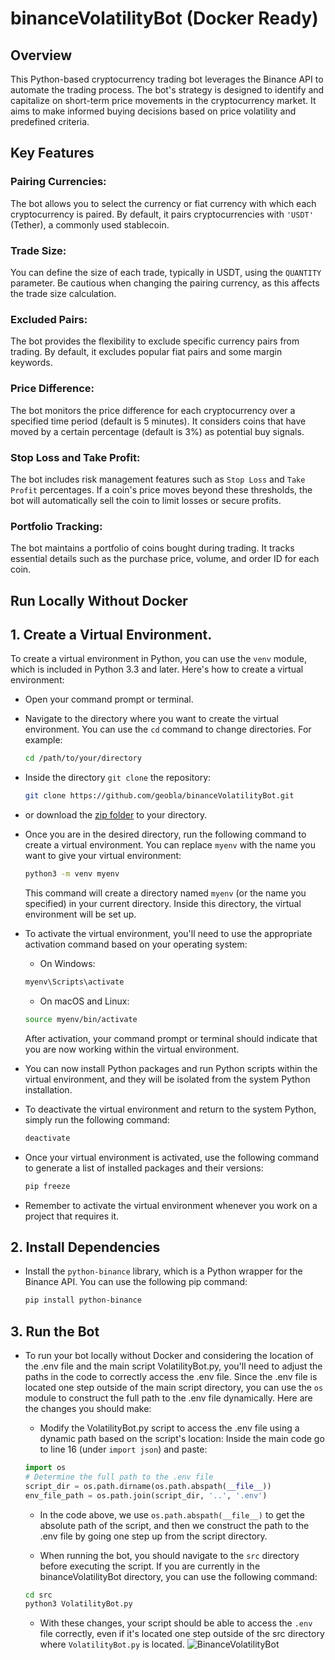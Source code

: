 # binanceVolatilityBot (Docker Ready)

## Overview
This Python-based cryptocurrency trading bot leverages the Binance API to automate the trading process. The bot's strategy is designed to identify and capitalize on short-term price movements in the cryptocurrency market. It aims to make informed buying decisions based on price volatility and predefined criteria.

## Key Features

### Pairing Currencies: 
The bot allows you to select the currency or fiat currency with which each cryptocurrency is paired. By default, it pairs cryptocurrencies with `'USDT'` (Tether), a commonly used stablecoin.

### Trade Size: 
You can define the size of each trade, typically in USDT, using the `QUANTITY` parameter. Be cautious when changing the pairing currency, as this affects the trade size calculation.

### Excluded Pairs: 
The bot provides the flexibility to exclude specific currency pairs from trading. By default, it excludes popular fiat pairs and some margin keywords.

### Price Difference: 
The bot monitors the price difference for each cryptocurrency over a specified time period (default is 5 minutes). It considers coins that have moved by a certain percentage (default is 3%) as potential buy signals.

### Stop Loss and Take Profit: 
The bot includes risk management features such as `Stop Loss` and `Take Profit` percentages. If a coin's price moves beyond these thresholds, the bot will automatically sell the coin to limit losses or secure profits.

### Portfolio Tracking: 
The bot maintains a portfolio of coins bought during trading. It tracks essential details such as the purchase price, volume, and order ID for each coin.

## Run Locally Without Docker

## 1. Create a Virtual Environment. 
   
To create a virtual environment in Python, you can use the <code>venv</code> module, which is included in Python 3.3 and later. Here's how to create a virtual environment:
- Open your command prompt or terminal.
- Navigate to the directory where you want to create the virtual environment.
  You can use the `cd` command to change directories.
  For example:
  ```bash
  cd /path/to/your/directory
  ```
- Inside the directory `git clone` the repository:
  ```bash
  git clone https://github.com/geobla/binanceVolatilityBot.git
  ```
- or download the [zip folder](https://github.com/geobla/binanceVolatilityBot/archive/refs/heads/main.zip) to your directory. 
- Once you are in the desired directory, run the following command to create a virtual environment.
  You can replace <code>myenv</code> with the name you want to give your virtual environment:
  ```bash
  python3 -m venv myenv
  ```
  This command will create a directory named <code>myenv</code> (or the name you specified) in your current directory.
  Inside this directory, the virtual environment will be set up.

- To activate the virtual environment, you'll need to use the appropriate activation command based on your operating system:
  - On Windows:
  ```bash
  myenv\Scripts\activate
  ```
  - On macOS and Linux:
  ```bash
  source myenv/bin/activate
  ```
  After activation, your command prompt or terminal should indicate that you are now working within the virtual environment.

- You can now install Python packages and run Python scripts within the virtual environment, and they will be isolated from the system Python installation.

- To deactivate the virtual environment and return to the system Python, simply run the following command:
  ```bash
  deactivate
  ```
- Once your virtual environment is activated, use the following command to generate a list of installed packages and their versions:
  ```bash
  pip freeze
  ```  
- Remember to activate the virtual environment whenever you work on a project that requires it.

## 2. Install Dependencies

- Install the <code>python-binance</code> library, which is a Python wrapper for the Binance API. You can use the following pip command:
  
  ```bash
  pip install python-binance
  ```
## 3. Run the Bot

- To run your bot locally without Docker and considering the location of the .env file and the main script VolatilityBot.py, you'll need to adjust the paths in the code to correctly access the .env file. Since the .env file is located one step outside of the main script directory, you can use the `os` module to construct the full path to the .env file dynamically. Here are the changes you should make:
  
   - Modify the VolatilityBot.py script to access the .env file using a dynamic path based on the script's location:
     Inside the main code go to line 16 (under `import json`) and paste:
  ```python
  import os
  # Determine the full path to the .env file
  script_dir = os.path.dirname(os.path.abspath(__file__))
  env_file_path = os.path.join(script_dir, '..', '.env')
  ```
   - In the code above, we use `os.path.abspath(__file__)` to get the absolute path of the script, and then we construct the path to the .env file by going one step up from the script directory.

   - When running the bot, you should navigate to the `src` directory before executing the script. If you are currently in the binanceVolatilityBot directory, you can use the following command:
  ```bash
  cd src
  python3 VolatilityBot.py
  ```
  - With these changes, your script should be able to access the `.env` file correctly, even if it's located one step outside of the src directory where 
    `VolatilityBot.py` is located.
![BinanceVolatilityBot](https://github.com/geobla/binanceVolatilityBot/assets/99928380/f8fb6175-755b-4955-a2ad-588e3a3d10ed)
